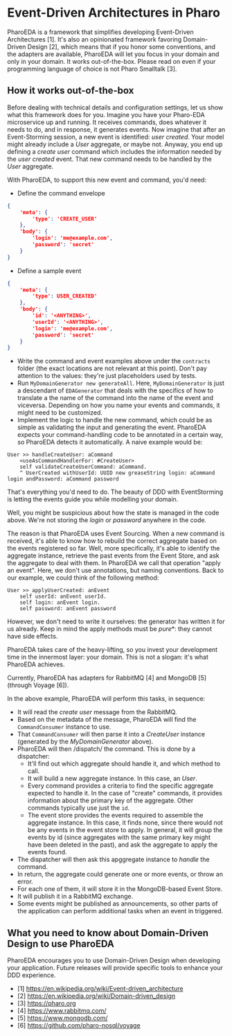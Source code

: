 # Event-Driven Architectures in Pharo

PharoEDA is a framework that simplifies developing Event-Driven Architectures [1].
It's also an opinionated framework favoring Domain-Driven Design [2], which means that if you honor some conventions, and the adapters are available, PharoEDA will let you focus in your domain and only in your domain. It works out-of-the-box. Please read on even if your programming language of choice is not Pharo Smalltalk [3].

## How it works out-of-the-box

Before dealing with technical details and configuration settings, let us show what this framework does for you.
Imagine you have your Pharo-EDA microservice up and running. It receives commands, does whatever it needs to do, and
in response, it generates events.
Now imagine that after an Event-Storming session, a new event is identified: *user created*. Your model might already include a *User* aggregate, or maybe not. Anyway, you end up defining a *create user* command which includes the information needed by the *user created* event. That new command needs to be handled by the *User* aggregate.

With PharoEDA, to support this new event and command, you'd need:
- Define the command envelope
```json
{
    'meta': {
        'type': 'CREATE_USER'
    },
    'body': {
        'login': 'me@example.com',
        'password': 'secret'
    }
}
```
- Define a sample event
```json
{
    'meta': {
        'type': USER_CREATED'
    },
    'body': {
        'id': '<ANYTHING>',
        'userId': '<ANYTHING>',
        'login': 'me@example.com',
        'password': 'secret'
    }
}
```
- Write the command and event examples above under the `contracts` folder (the exact locations are not relevant at this point). Don't pay attention to the *<ANYTHING>* values: they're just placeholders used by tests.
- Run `MyDomainGenerator new generateAll`. Here, `MyDomainGenerator` is just a descendant of `EDAGenerator` that deals with the specifics of how to translate a the name of the command into the name of the event and viceversa. Depending on how you name your events and commands, it might need to be customized.
- Implement the logic to handle the new command, which could be as simple as validating the input and generating the event. PharoEDA expects your command-handling code to be annotated in a certain way, so PharoEDA detects it automatically. A naive example would be:
```smalltalk
User >> handleCreateUser: aCommand
    <useAsCommandHandlerFor: #CreateUser>
    self validateCreateUserCommand: aCommand.
    ^ UserCreated withUserId: UUID new greaseString login: aCommand login andPassword: aCommand password
```

That's everything you'd need to do. The beauty of DDD with EventStorming is letting the events guide you while modelling your domain.

Well, you might be suspicious about how the state is managed in the code above. We're not storing the *login* or *password* anywhere in the code.

The reason is that PharoEDA uses Event Sourcing. When a new command is received, it's able to know how to rebuild the correct aggregate based on the events registered so far. Well, more specifically, it's able to identify the aggregate instance, retrieve the past events from the Event Store, and ask the aggregate to deal with them.
In PharoEDA we call that operation "apply an event". Here, we don't use annotations, but naming conventions.
Back to our example, we could think of the following method:
```smalltalk
User >> applyUserCreated: anEvent
    self userId: anEvent userId.
    self login: anEvent login.
    self password: anEvent password
```

However, we don't need to write it ourselves: the generator has written it for us already. Keep in mind the apply methods must be *pure**: they cannot have side effects.

PharoEDA takes care of the heavy-lifting, so you invest your development time in the innermost layer: your domain. This is not a slogan: it's what PharoEDA achieves.

Currently, PharoEDA has adapters for RabbitMQ [4] and MongoDB [5] (through Voyage [6]).

In the above example, PharoEDA will perform this tasks, in sequence:
- It will read the *create user* message from the RabbitMQ.
- Based on the metadata of the message, PharoEDA will find the `CommandConsumer` instance to use.
- That `CommandConsumer` will then parse it into a *CreateUser* instance (generated by the *MyDomainGenerator* above).
- PharoEDA will then /dispatch/ the command. This is done by a dispatcher:
  - It'll find out which aggregate should handle it, and which method to call.
  - It will build a new aggregate instance. In this case, an *User*.
  - Every command provides a criteria to find the specific aggregate expected to handle it. In the case of "create" commands, it provides information about the primary key of the aggregate. Other commands typically use just the `id`.
  - The event store provides the events required to assemble the aggregate instance. In this case, it finds none, since there would not be any events in the event store to apply. In general, it will group the events by id (since aggregates with the same primary key might have been deleted in the past), and ask the aggregate to apply the events found.
- The dispatcher will then ask this apggregate instance to *handle* the command.
- In return, the aggregate could generate one or more events, or throw an error.
- For each one of them, it will store it in the MongoDB-based Event Store.
- It will publish it in a RabbitMQ exchange.
- Some events might be published as announcements, so other parts of the application can perform additional tasks when an event in triggered.

## What you need to know about Domain-Driven Design to use PharoEDA

PharoEDA encourages you to use Domain-Driven Design when developing your application.
Future releases will provide specific tools to enhance your DDD experience.

- [1] <https://en.wikipedia.org/wiki/Event-driven_architecture>
- [2] <https://en.wikipedia.org/wiki/Domain-driven_design>
- [3] <https://pharo.org>
- [4] <https://www.rabbitmq.com/>
- [5] <https://www.mongodb.com/>
- [6] <https://github.com/pharo-nosql/voyage>

